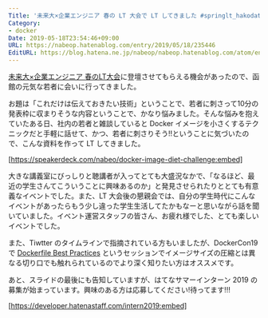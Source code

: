 ```yaml
---
Title: '未来大×企業エンジニア 春の LT 大会で LT してきました #springlt_hakodate'
Category:
- docker
Date: 2019-05-18T23:54:46+09:00
URL: https://nabeop.hatenablog.com/entry/2019/05/18/235446
EditURL: https://blog.hatena.ne.jp/nabeop/nabeop.hatenablog.com/atom/entry/17680117127143963047
---
```


[未来大×企業エンジニア 春のLT大会](https://fun.connpass.com/event/127784/)に登壇させてもらえる機会があったので、函館の元気な若者に会いに行ってきました。

お題は「これだけは伝えておきたい技術」ということで、若者に刺さって10分の発表枠に収まりそうな内容ということで、かなり悩みました。そんな悩みを抱えていたある日、社内の若者と雑談していると Docker イメージを小さくするテクニックだと手軽に話せて、かつ、若者に刺さりそう!!ということに気づいたので、こんな資料を作って LT してきました。

[https://speakerdeck.com/nabeo/docker-image-diet-challenge:embed]

大きな講義室にびっしりと聴講者が入ってとても大盛況なかで、「なるほど、最近の学生さんてこういうことに興味あるのか」と発見させられたりととても有意義なイベントでした。また、LT 大会後の懇親会では、自分の学生時代にこんなイベントがあったらもう少し違った学生生活してたかもなーと思いながら話を聞いていました。イベント運営スタッフの皆さん、お疲れ様でした、とても楽しいイベントでした。

また、Tiwtter のタイムラインで指摘されている方もいましたが、DockerCon19 で [Dockerfile Best Practices](https://www.docker.com/dockercon/2019-videos?watch=dockerfile-best-practices) というセッションでイメージサイズの圧縮とは異なる切り口でも触れられているのでより深く知りたい方はオススメです。

あと、スライドの最後にも告知していますが、はてなサマーインターン 2019 の募集が始まっています。興味のある方は応募してください!待ってます!!!

[https://developer.hatenastaff.com/intern2019:embed]
